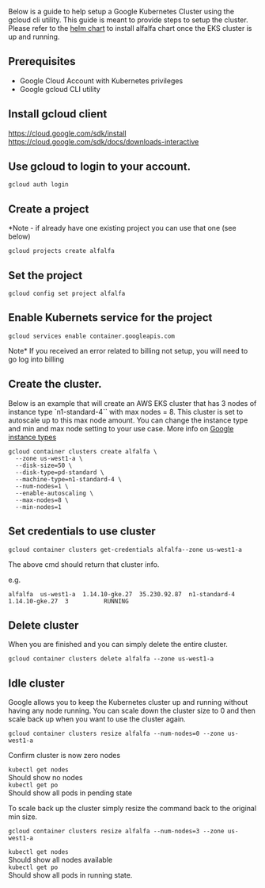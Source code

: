 Below is a guide to help setup a Google Kubernetes Cluster using the gcloud  cli utility. This guide is meant to provide steps to setup the cluster. Please refer to the [helm chart](/README.md) to install alfalfa chart once the EKS cluster is up and running.  

## Prerequisites

- Google Cloud Account with Kubernetes privileges
- Google gcloud CLI utility 


## Install gcloud client
https://cloud.google.com/sdk/install
https://cloud.google.com/sdk/docs/downloads-interactive


## Use gcloud to login to your account. 
`gcloud auth login`


## Create a project

*Note - if already have one existing project you can use that one (see below)

`gcloud projects create alfalfa`

## Set the project

`gcloud config set project alfalfa`

## Enable Kubernets service for the project

`gcloud services enable container.googleapis.com`

Note* If you received an error related to billing not setup, you will need to go log into  billing 

## Create the cluster.  

Below is an example that will create an AWS EKS cluster that has 3 nodes of instance type `n1-standard-4`` with max nodes = 8. This cluster is set to autoscale up to this max node amount. You can change the instance type and min and max node setting to your use case.  More info on [Google instance types](https://cloud.google.com/compute/docs/machine-types/)

    gcloud container clusters create alfalfa \
      --zone us-west1-a \
      --disk-size=50 \
      --disk-type=pd-standard \
      --machine-type=n1-standard-4 \
      --num-nodes=1 \
      --enable-autoscaling \
      --max-nodes=8 \
      --min-nodes=1

## Set credentials to use cluster

`gcloud container clusters get-credentials alfalfa--zone us-west1-a`

The above cmd should return that cluster info. 

e.g. 

```NAME               LOCATION    MASTER_VERSION  MASTER_IP     MACHINE_TYPE   NODE_VERSION    NUM_NODES  STATUS
alfalfa  us-west1-a  1.14.10-gke.27  35.230.92.87  n1-standard-4  1.14.10-gke.27  3          RUNNING
```

## Delete cluster

When you are finished and you can simply delete the entire cluster. 

 ```gcloud container clusters delete alfalfa --zone us-west1-a```


## Idle cluster

Google allows you to keep the Kubernetes cluster up and running without having any node running. You can scale down the cluster size to 0 and then scale back up when you want to use the cluster again. 

`gcloud container clusters resize alfalfa --num-nodes=0 --zone us-west1-a`

Confirm cluster is now zero nodes

`kubectl get nodes`  
Should show no nodes  
`kubectl get po`  
Should show all pods in pending state

To scale back up the cluster simply resize the command back to the original min size. 

`gcloud container clusters resize alfalfa --num-nodes=3 --zone us-west1-a`  

`kubectl get nodes`  
Should show all nodes available  
`kubectl get po`  
Should show all pods in running state. 















